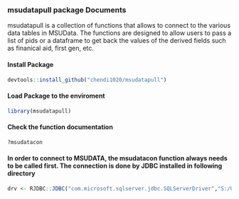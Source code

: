 ### msudatapull package Documents

msudatapull is a collection of functions that allows to connect to the various data tables in MSUData. The functions are designed to allow users to pass a list of pids or a dataframe to get back the values of the derived fields such as finanical aid, first gen, etc.

#### Install Package

``` r
devtools::install_github("chendi1020/msudatapull")
```

#### Load Package to the enviroment

``` r
library(msudatapull)
```

#### Check the function documentation

``` r
?msudatacon
```

#### In order to connect to MSUDATA, the msudatacon function always needs to be called first. The connection is done by JDBC installed in following directory

``` r
drv <- RJDBC::JDBC("com.microsoft.sqlserver.jdbc.SQLServerDriver","S:/Utilities/Microsoft JDBC Driver 4.0 for SQL Server/sqljdbc_4.0/enu/sqljdbc4.jar")
```
